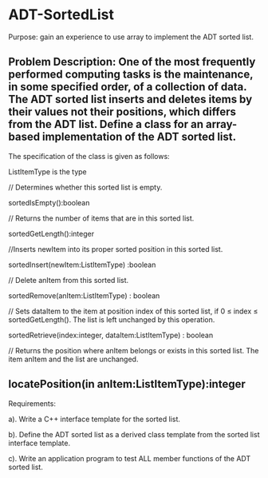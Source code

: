 # ADT-SortedList
Purpose: gain an experience to use array to implement the ADT sorted list.

Problem Description:
One of the most frequently performed computing tasks is the maintenance, in some specified order, of a collection of data. 
The ADT sorted list inserts and deletes items by their values not their positions, which differs from the ADT list.
Define a class for an array-based implementation of the ADT sorted list. 
---------------------------------------------------------------------------------------
The specification of the class is given as follows:

ListItemType is the type

// Determines whether this sorted list is empty.

sortedIsEmpty():boolean

// Returns the number of items that are in this sorted list.

sortedGetLength():integer

//Inserts newItem into its proper sorted position in this sorted list.

sortedInsert(newItem:ListItemType) :boolean

// Delete anItem from this sorted list.

sortedRemove(anItem:ListItemType) : boolean

// Sets dataItem to the item at position index of this sorted list, if 0 ≤ index ≤ sortedGetLength(). The list is left unchanged by this operation.

sortedRetrieve(index:integer, dataItem:ListItemType) : boolean

// Returns the position where anItem belongs or exists in this sorted list. The item anItem and the list are unchanged.

locatePosition(in anItem:ListItemType):integer
--------------------------------------------------------------------------------------
Requirements:

a). Write a C++ interface template for the sorted list. 

b). Define the ADT sorted list as a derived class template from the sorted list interface template.

c). Write an application program to test ALL member functions of the ADT sorted list.

